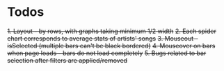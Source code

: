 # Todos

~~1. Layout - by rows, with graphs taking minimum 1/2 width~~
~~2. Each spider chart corresponds to average stats of artists' songs~~
~~3. Mouseout - isSelected (multiple bars can't be black bordered)~~
~~4. Mouseover on bars when page loads - bars do not load completely~~
~~5. Bugs related to bar selection after filters are applied/removed~~

